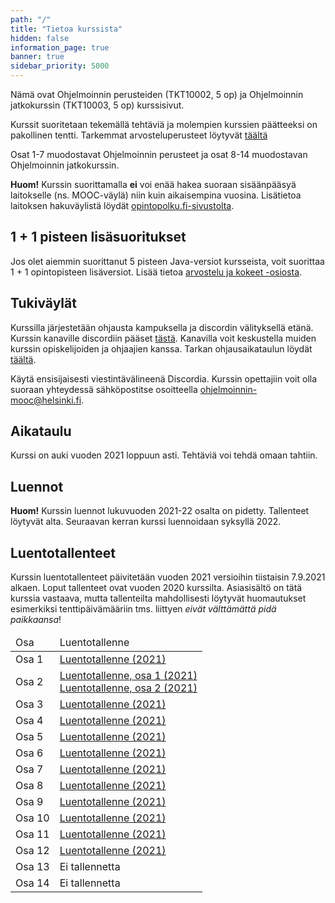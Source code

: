 ```yaml
---
path: "/"
title: "Tietoa kurssista"
hidden: false
information_page: true
banner: true
sidebar_priority: 5000
---
```


Nämä ovat Ohjelmoinnin perusteiden (TKT10002, 5 op) ja Ohjelmoinnin jatkokurssin (TKT10003, 5 op) kurssisivut.

Kurssit suoritetaan tekemällä tehtäviä ja molempien kurssien päätteeksi on pakollinen tentti.
Tarkemmat arvosteluperusteet löytyvät [täältä](/arvostelu-ja-kokeet)

Osat 1-7 muodostavat Ohjelmoinnin perusteet ja osat 8-14 muodostavan Ohjelmoinnin jatkokurssin.

**Huom!** Kurssin suorittamalla **ei** voi enää hakea suoraan sisäänpääsyä laitokselle (ns. MOOC-väylä) niin kuin aikaisempina vuosina. Lisätietoa laitoksen hakuväylistä löydät [opintopolku.fi-sivustolta](https://opintopolku.fi/app/#!/haku/tietojenk%C3%A4sittelytiede?page=1&facetFilters=teachingLangCode_ffm:FI&tab=los).

## 1 + 1 pisteen lisäsuoritukset

Jos olet aiemmin suorittanut 5 pisteen Java-versiot kursseista, voit suorittaa 1 + 1 opintopisteen lisäversiot. Lisää tietoa [arvostelu ja kokeet -osiosta](/arvostelu-ja-kokeet).

## Tukiväylät

Kurssilla järjestetään ohjausta kampuksella ja discordin välityksellä etänä.
Kurssin kanaville discordiin pääset [tästä](https://study.cs.helsinki.fi/discord/join/ohjelmoinnin_mooc).
Kanavilla voit keskustella muiden kurssin opiskelijoiden ja ohjaajien kanssa.
Tarkan ohjausaikataulun löydät [täältä](/tuki).

Käytä ensisijaisesti viestintävälineenä Discordia. Kurssin opettajiin voit olla suoraan yhteydessä sähköpostitse osoitteella ohjelmoinnin-mooc@helsinki.fi.


## Aikataulu

Kurssi on auki vuoden 2021 loppuun asti. Tehtäviä voi tehdä omaan tahtiin.

## Luennot

<strong>Huom!</strong> Kurssin luennot lukuvuoden 2021-22 osalta on pidetty. Tallenteet löytyvät alta.
Seuraavan kerran kurssi luennoidaan syksyllä 2022.

## Luentotallenteet

Kurssin luentotallenteet päivitetään vuoden 2021 versioihin tiistaisin 7.9.2021 alkaen. Loput tallenteet ovat vuoden 2020 kurssilta. Asiasisältö on tätä kurssia vastaava, mutta tallenteilta mahdollisesti löytyvät huomautukset esimerkiksi tenttipäivämääriin tms. liittyen _eivät välttämättä pidä paikkaansa_!

<table>
  <thead>
    <tr>
      <td>Osa</td>
      <td>Luentotallenne</td>
    </tr>
  </th>
  <tbody>
    <tr>
      <td>Osa 1</td>
      <td><a href="https://youtu.be/6Q7CjUhLlf8">Luentotallenne (2021)</a></td>
    </tr>
    <tr>
      <td>Osa 2</td>
      <td><a href="https://youtu.be/udsxAy_EwGk">Luentotallenne, osa 1 (2021)</a><br>
        <a href="https://youtu.be/e_6WKe5Sezs">Luentotallenne, osa 2 (2021)</a></td>
    </tr>
    <tr>
      <td>Osa 3</td>
      <td><a href="https://youtu.be/us0131HVvpU">Luentotallenne (2021)</a></td>
    </tr>
    <tr>
      <td>Osa 4</td>
      <td><a href="https://youtu.be/5AmEVvMqV9o">Luentotallenne (2021)</a></td>
    </tr>
    <tr>
      <td>Osa 5</td>
      <td><a href="https://youtu.be/7u0VKU14QeA">Luentotallenne (2021)</a></td>
    </tr>
    <tr>
      <td>Osa 6</td>
      <td><a href="https://youtu.be/h0Ekh_iszHE">Luentotallenne (2021)</a></td>
    </tr>
    <tr>
      <td>Osa 7</td>
      <td><a href="https://youtu.be/35UE8I657pE">Luentotallenne (2021)</a></td>
    </tr>
    <tr>
      <td>Osa 8</td>
      <td><a href="https://youtu.be/WgubQHOP_Kw">Luentotallenne (2021)</a></td>
    </tr>
    <tr>
      <td>Osa 9</td>
      <td><a href="https://youtu.be/PPcCUrfMZmg">Luentotallenne (2021)</a></td>
    </tr>
    <tr>
      <td>Osa 10</td>
      <td><a href="https://youtu.be/RJh3tin20GQ">Luentotallenne (2021)</a></td>
    </tr>
    <tr>
      <td>Osa 11</td>
      <td><a href="https://youtu.be/Rn7RNTnsIvo">Luentotallenne (2021)</a></td>
    </tr>
    <tr>
      <td>Osa 12</td>
      <td><a href="https://youtu.be/sfhFTHy-ANU">Luentotallenne (2021)</a></td>
    </tr>
    <tr>
      <td>Osa 13</td>
      <td>Ei tallennetta</td>
    </tr>
    <tr>
      <td>Osa 14</td>
      <td>Ei tallennetta</td>
    </tr>
  </tbody>
</table>
